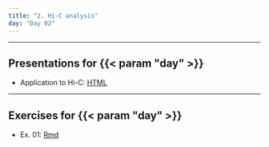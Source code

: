 ```yaml
---
title: "2. Hi-C analysis"
day: "Day 02"
---
```


---

## Presentations for {{< param "day" >}}

- Application to Hi-C: [HTML](/{{<myPackageUrl>}}Presentations/processing_NGS_data.html)

---

## Exercises for {{< param "day" >}}

- Ex. 01: [Rmd](/{{<myPackageUrl>}}Exercices/day02/ex01.html)
